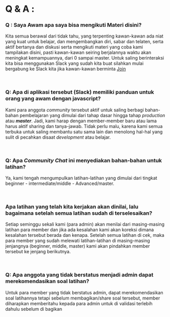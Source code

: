 # Q & A :
<p></p>
<h3>Q : Saya Awam apa saya bisa mengikuti Materi disini?</h3>
<p>Kita semua berawal dari tidak tahu, yang terpenting kawan-kawan ada niat yang kuat untuk belajar, dan mengembangkan diri, sabar dan telaten, serta aktif bertanya dan diskusi serta mengikuti materi yang coba kami tampilakan disini, pasti kawan-kawan seiring berjalannya waktu akan meningkat kemampuannya, dari 0 sampai master. Untuk saling berinteraksi kita bisa menggunakan Slack yang sudah kita buat silahkan mulai bergabung ke Slack kita jika kawan-kawan berminta <a href="https://join.slack.com/t/fullstackjavascriptid/shared_invite/MjIyODQ1NDU1MjM3LTE1MDE5NjAzODktMWE3ZWQ5YzM4MA">Join</a></p>
<br />
<h3>Q: Apa di aplikasi tersebut (Slack) memiliki panduan untuk orang yang awam dengan javascript? </h3>
<p> Kami para anggota <i>community</i> tersebut aktif untuk saling berbagi bahan-bahan pembelajaran yang dimulai dari tahap dasar hingga tahap <i> production </i> atau <b><i>master</i></b>. Jadi, kami harap dengan member-member baru atau lama harus aktif sharing dan tanya-jawab. Tidak perlu malu, karena kami semua terbuka untuk saling membantu satu sama lain dan menolong hal-hal yang sulit di pecahkan disaat <i>development</i> atau belajar. </p>
<br />
<h3>Q: Apa <i>Community Chat</i> ini menyediakan bahan-bahan untuk latihan?</h3>
<p> Ya, kami tengah mengumpulkan latihan-latihan yang dimulai dari tingkat beginner -  intermediate/middle - Advanced/master. </p>
<br />
<h3>Apa latihan yang telah kita kerjakan akan dinilai, lalu bagaimana setelah semua latihan sudah di terselesaikan?</h3>
<p> Setiap seminggu sekali kami (para admin) akan menilai dari masing-masing latihan para member dan jika ada kesalahan kami akan koreksi dimana kesalahan tersebut berada dan kenapa. Setelah semua latihan di cek, maka para member yang sudah melewati latihan-latihan di masing-masing jenjangnya (beginner, middle, master) kami akan pindahkan member tersebut ke jenjang berikutnya.</p>
<br />
<h3>Q: Apa anggota yang tidak berstatus menjadi admin dapat merekomendasikan soal latihan?</h3> 
<p>Untuk para member yang tidak berstatus admin, dapat merekomendasikan soal latihannya tetapi sebelum membagikan/share soal tersebut, member diharapkan memberitahu kepada para admin untuk di validasi terlebih dahulu sebelum di bagikan </p>


